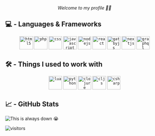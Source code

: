 <div align="center"><i>Welcome to my profile 👋🏼</i></div>

## 💻 - Languages & Frameworks
<div align="center"><code><img title="HTML5" alt="html5" width="42.5px" src="https://cdn.jsdelivr.net/gh/devicons/devicon/icons/html5/html5-original.svg" /></code>
<code><img title="PHP" alt="php" width="42.5px" src="https://cdn.jsdelivr.net/gh/devicons/devicon/icons/php/php-original.svg" /></code>
<code><img title="CSS" alt="css" width="42.5px" src="https://cdn.jsdelivr.net/gh/devicons/devicon/icons/css3/css3-original.svg" /></code>
<code><img title="Javascript" alt="javascript" width="42.5px" src="https://cdn.jsdelivr.net/gh/devicons/devicon/icons/javascript/javascript-original.svg" /></code>
<code><img title="Node.js" alt="nodejs" width="42.5px" src="https://cdn.jsdelivr.net/gh/devicons/devicon/icons/nodejs/nodejs-original.svg" /></code>
<code><img title="React" alt="react" width="42.5px" src="https://cdn.jsdelivr.net/gh/devicons/devicon/icons/react/react-original.svg" /></code>
<code><img title="GatsbyJS" alt="gatbyjs" width="42.5px" src="https://cdn.jsdelivr.net/gh/devicons/devicon/icons/gatsby/gatsby-original.svg" /></code>
<code><img title="Next.js" alt="nextjs" width="42.5px" src="https://cdn.jsdelivr.net/gh/devicons/devicon/icons/nextjs/nextjs-original.svg" /></code>
<code><img title="GraphQL" alt="graphql" width="42.5px" src="https://cdn.jsdelivr.net/gh/devicons/devicon/icons/graphql/graphql-plain.svg" /></code></div>

## 🛠 - Things I used to work with
<div align="center"><code><img title="Lua" alt="lua" width="42.5px" src="https://cdn.jsdelivr.net/gh/devicons/devicon/icons/lua/lua-original.svg" /></code>
<code><img title="Python" alt="python" width="42.5px" src="https://cdn.jsdelivr.net/gh/devicons/devicon/icons/python/python-original.svg" /></code>
<code><img title="Clojure" alt="clojure" width="42.5px" src="https://cdn.jsdelivr.net/gh/devicons/devicon/icons/clojure/clojure-original.svg" /></code>
<code><img title="Clojurescript" alt="cljs" width="42.5px" src="https://cdn.jsdelivr.net/gh/devicons/devicon/icons/clojurescript/clojurescript-original.svg" /></code>
<code><img title="C#" alt="csharp" width="42.5px" src="https://cdn.jsdelivr.net/gh/devicons/devicon/icons/csharp/csharp-original.svg" /></code></div>

## 📈 - GitHub Stats
<!-- Skills Chart Widget 📊 -->
<img src="https://cr-skills-chart-widget.azurewebsites.net/api/api?username=kavey&branding=false&show-other-skills=true&bg=transparent" alt="This is always down 😭"/>

<!-- Visitor Tracker 👀 -->
![visitors](https://visitor-badge.glitch.me/badge?style=flat-square&page_id=kavey&right_color=black)
